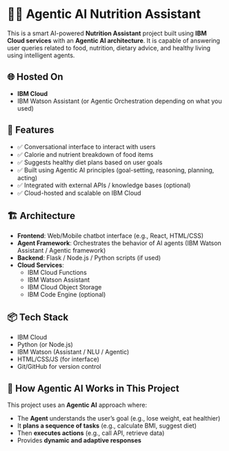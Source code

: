 # 🧠🍎 Agentic AI Nutrition Assistant

This is a smart AI-powered **Nutrition Assistant** project built using **IBM Cloud services** with an **Agentic AI architecture**. It is capable of answering user queries related to food, nutrition, dietary advice, and healthy living using intelligent agents.

## 🌐 Hosted On
- **IBM Cloud**
- IBM Watson Assistant (or Agentic Orchestration depending on what you used)

## 🚀 Features

- ✅ Conversational interface to interact with users
- ✅ Calorie and nutrient breakdown of food items
- ✅ Suggests healthy diet plans based on user goals
- ✅ Built using Agentic AI principles (goal-setting, reasoning, planning, acting)
- ✅ Integrated with external APIs / knowledge bases (optional)
- ✅ Cloud-hosted and scalable on IBM Cloud

## 🏗️ Architecture

- **Frontend**: Web/Mobile chatbot interface (e.g., React, HTML/CSS)
- **Agent Framework**: Orchestrates the behavior of AI agents (IBM Watson Assistant / Agentic framework)
- **Backend**: Flask / Node.js / Python scripts (if used)
- **Cloud Services**:
  - IBM Cloud Functions
  - IBM Watson Assistant
  - IBM Cloud Object Storage
  - IBM Code Engine (optional)

## 📦 Tech Stack

- IBM Cloud
- Python (or Node.js)
- IBM Watson (Assistant / NLU / Agentic)
- HTML/CSS/JS (for interface)
- Git/GitHub for version control

## 🧠 How Agentic AI Works in This Project

This project uses an **Agentic AI** approach where:
- The **Agent** understands the user’s goal (e.g., lose weight, eat healthier)
- It **plans a sequence of tasks** (e.g., calculate BMI, suggest diet)
- Then **executes actions** (e.g., call API, retrieve data)
- Provides **dynamic and adaptive responses**
